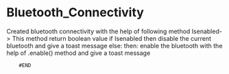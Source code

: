 # Bluetooth_Connectivity
Created bluetooth connectivity with the help of following method
Isenabled-> This method return boolean value
        if Isenabled then disable the current bluetooth and give a toast message
        else:
          then:
              enable the bluetooth with the help of .enable() method and give a toast message
              
 
 
        #END
            
